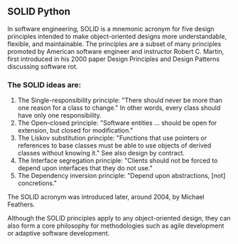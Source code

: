 ## SOLID Python
In software engineering, SOLID is a mnemonic acronym for five design principles intended to make object-oriented designs more understandable, flexible, and maintainable. The principles are a subset of many principles promoted by American software engineer and instructor Robert C. Martin, first introduced in his 2000 paper Design Principles and Design Patterns discussing software rot.

### The SOLID ideas are:
1. The Single-responsibility principle: "There should never be more than one reason for a class to change." In other words, every class should have only one responsibility.
2. The Open–closed principle: "Software entities ... should be open for extension, but closed for modification."
3. The Liskov substitution principle: "Functions that use pointers or references to base classes must be able to use objects of derived classes without knowing it." See also design by contract.
4. The Interface segregation principle: "Clients should not be forced to depend upon interfaces that they do not use."
5. The Dependency inversion principle: "Depend upon abstractions, [not] concretions."

The SOLID acronym was introduced later, around 2004, by Michael Feathers.

Although the SOLID principles apply to any object-oriented design, they can also form a core philosophy for methodologies such as agile development or adaptive software development.